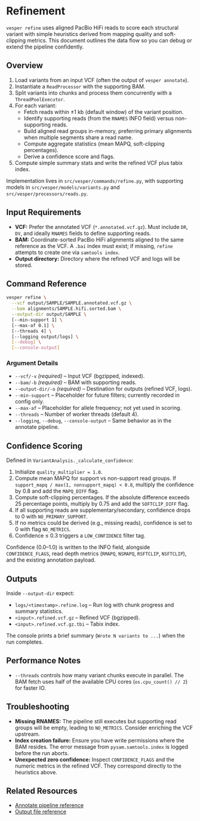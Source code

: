 # Refinement
`vesper refine` uses aligned PacBio HiFi reads to score each structural variant with simple heuristics derived from mapping quality and soft-clipping metrics. This document outlines the data flow so you can debug or extend the pipeline confidently.

## Overview

1. Load variants from an input VCF (often the output of `vesper annotate`).
2. Instantiate a `ReadProcessor` with the supporting BAM.
3. Split variants into chunks and process them concurrently with a `ThreadPoolExecutor`.
4. For each variant:
   - Fetch reads within ±1 kb (default window) of the variant position.
   - Identify supporting reads (from the `RNAMES` INFO field) versus non-supporting reads.
   - Build aligned read groups in-memory, preferring primary alignments when multiple segments share a read name.
   - Compute aggregate statistics (mean MAPQ, soft-clipping percentages).
   - Derive a confidence score and flags.
5. Compute simple summary stats and write the refined VCF plus tabix index.

Implementation lives in `src/vesper/commands/refine.py`, with supporting models in `src/vesper/models/variants.py` and `src/vesper/processors/reads.py`.

## Input Requirements

- **VCF:** Prefer the annotated VCF (`*.annotated.vcf.gz`). Must include `DR`, `DV`, and ideally `RNAMES` fields to define supporting reads.
- **BAM:** Coordinate-sorted PacBio HiFi alignments aligned to the same reference as the VCF. A `.bai` index must exist; if missing, `refine` attempts to create one via `samtools index`.
- **Output directory:** Directory where the refined VCF and logs will be stored.

## Command Reference

```bash
vesper refine \
  --vcf output/SAMPLE/SAMPLE.annotated.vcf.gz \
  --bam alignments/SAMPLE.hifi.sorted.bam \
  --output-dir output/SAMPLE \
  [--min-support 1] \
  [--max-af 0.1] \
  [--threads 4] \
  [--logging output/logs] \
  [--debug] \
  [--console-output]
```

### Argument Details

- `--vcf/-v` *(required)* – Input VCF (bgzipped, indexed).
- `--bam/-b` *(required)* – BAM with supporting reads.
- `--output-dir/-o` *(required)* – Destination for outputs (refined VCF, logs).
- `--min-support` – Placeholder for future filters; currently recorded in config only.
- `--max-af` – Placeholder for allele frequency; not yet used in scoring.
- `--threads` – Number of worker threads (default 4).
- `--logging`, `--debug`, `--console-output` – Same behavior as in the annotate pipeline.

## Confidence Scoring

Defined in `VariantAnalysis._calculate_confidence`:

1. Initialize `quality_multiplier = 1.0`.
2. Compute mean MAPQ for support vs non-support read groups. If `support_mapq / max(1, nonsupport_mapq) < 0.8`, multiply the confidence by 0.8 and add the `MAPQ_DIFF` flag.
3. Compute soft-clipping percentages. If the absolute difference exceeds 25 percentage points, multiply by 0.75 and add the `SOFTCLIP_DIFF` flag.
4. If all supporting reads are supplementary/secondary, confidence drops to 0 with `NO_PRIMARY_SUPPORT`.
5. If no metrics could be derived (e.g., missing reads), confidence is set to 0 with flag `NO_METRICS`.
6. Confidence ≤ 0.3 triggers a `LOW_CONFIDENCE` filter tag.

Confidence (0.0–1.0) is written to the INFO field, alongside `CONFIDENCE_FLAGS`, read depth metrics (`RMAPQ`, `NSMAPQ`, `RSFTCLIP`, `NSFTCLIP`), and the existing annotation payload.

## Outputs

Inside `--output-dir` expect:

- `logs/<timestamp>.refine.log` – Run log with chunk progress and summary statistics.
- `<input>.refined.vcf.gz` – Refined VCF (bgzipped).
- `<input>.refined.vcf.gz.tbi` – Tabix index.

The console prints a brief summary (`Wrote N variants to ...`) when the run completes.

## Performance Notes

- `--threads` controls how many variant chunks execute in parallel. The BAM fetch uses half of the available CPU cores (`os.cpu_count() // 2`) for faster IO.

## Troubleshooting

- **Missing RNAMES:** The pipeline still executes but supporting read groups will be empty, leading to `NO_METRICS`. Consider enriching the VCF upstream.
- **Index creation failure:** Ensure you have write permissions where the BAM resides. The error message from `pysam.samtools.index` is logged before the run aborts.
- **Unexpected zero confidence:** Inspect `CONFIDENCE_FLAGS` and the numeric metrics in the refined VCF. They correspond directly to the heuristics above.

## Related Resources

- [Annotate pipeline reference](annotate_pipeline.md)
- [Output file reference](outputs.md)

